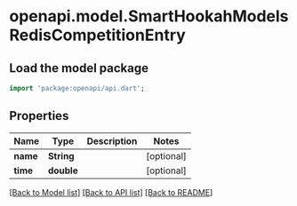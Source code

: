 # openapi.model.SmartHookahModelsRedisCompetitionEntry

## Load the model package
```dart
import 'package:openapi/api.dart';
```

## Properties
Name | Type | Description | Notes
------------ | ------------- | ------------- | -------------
**name** | **String** |  | [optional] 
**time** | **double** |  | [optional] 

[[Back to Model list]](../README.md#documentation-for-models) [[Back to API list]](../README.md#documentation-for-api-endpoints) [[Back to README]](../README.md)


